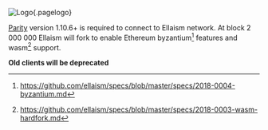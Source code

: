 ![Logo](/uploads/logo.png "Logo"){.pagelogo}
<!-- TITLE: Clients -->
<!-- SUBTITLE: Ellaism - A stable network with no premine and no dev fees -->

[Parity](clients/parity) version 1.10.6+ is required to connect to Ellaism network.
At block 2 000 000 Ellaism will fork to enable Ethereum byzantium[^1] features and wasm[^2] support.

**Old clients will be deprecated**

[^1]: https://github.com/ellaism/specs/blob/master/specs/2018-0004-byzantium.md
[^2]: https://github.com/ellaism/specs/blob/master/specs/2018-0003-wasm-hardfork.md